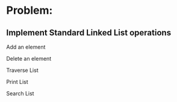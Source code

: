 # Problem:
## Implement Standard Linked List operations

Add an element

Delete an element

Traverse List

Print List

Search List